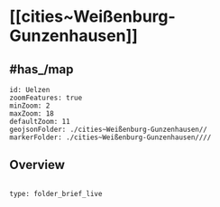 
# [[cities~Weißenburg-Gunzenhausen]] 


## #has_/map 


```leaflet
id: Uelzen
zoomFeatures: true 
minZoom: 2 
maxZoom: 18
defaultZoom: 11
geojsonFolder: ./cities~Weißenburg-Gunzenhausen//
markerFolder: ./cities~Weißenburg-Gunzenhausen////
```


## Overview
 
```folderv
```

```ccard
type: folder_brief_live
```
 
